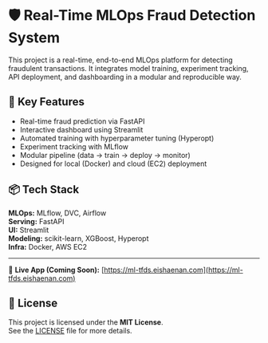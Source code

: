 # 🛡️ Real-Time MLOps Fraud Detection System

This project is a real-time, end-to-end MLOps platform for detecting fraudulent transactions. It integrates model training, experiment tracking, API deployment, and dashboarding in a modular and reproducible way.

## 🚀 Key Features

- Real-time fraud prediction via FastAPI
- Interactive dashboard using Streamlit
- Automated training with hyperparameter tuning (Hyperopt)
- Experiment tracking with MLflow
- Modular pipeline (data → train → deploy → monitor)
- Designed for local (Docker) and cloud (EC2) deployment

## 📦 Tech Stack

**MLOps:** MLflow, DVC, Airflow  
**Serving:** FastAPI  
**UI:** Streamlit  
**Modeling:** scikit-learn, XGBoost, Hyperopt  
**Infra:** Docker, AWS EC2

---

🔗 **Live App (Coming Soon):** [https://ml-tfds.eishaenan.com](https://ml-tfds.eishaenan.com)

## 📝 License

This project is licensed under the **MIT License**.  
See the [LICENSE](./LICENSE) file for more details.
